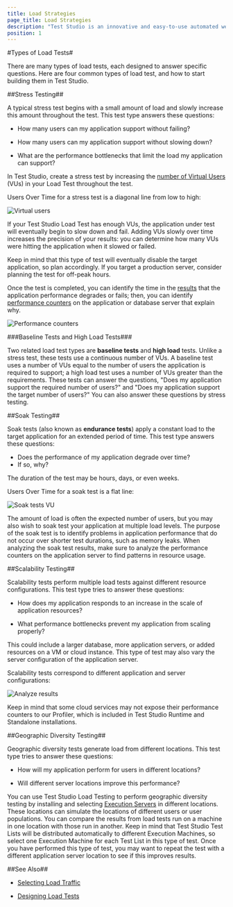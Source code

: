 ```yaml
---
title: Load Strategies
page_title: Load Strategies
description: "Test Studio is an innovative and easy-to-use automated web, WPF and load testing solution. Test Studio tests support essential technologies like ASP.NET AJAX, Silverlight, PHP and MVC. HTML5, Testing framework, functional testing, performance testing, load testing, exploratory testing, manual testing."
position: 1
---
```

#Types of Load Tests#

There are many types of load tests, each designed to answer specific questions. Here are four common types of load test, and how to start building them in Test Studio.

##Stress Testing##

A typical stress test begins with a small amount of load and slowly increase this amount throughout the test. This test type answers these questions:

* How many users can my application support without failing?

* How many users can my application support without slowing down?

* What are the performance bottlenecks that limit the load my application can support?

In Test Studio, create a stress test by increasing the <a href="/features/testing-types/load-testing/test-settings" target="_blank">number of Virtual Users</a> (VUs) in your Load Test throughout the test.

Users Over Time for a stress test is a diagonal line from low to high:

![Virtual users][1]

If your Test Studio Load Test has enough VUs, the application under test will eventually begin to slow down and fail. Adding VUs slowly over time increases the precision of your results: you can determine how many VUs were hitting the application when it slowed or failed. 

Keep in mind that this type of test will eventually disable the target application, so plan accordingly. If you target a production server, consider planning the test for off-peak hours.

Once the test is completed, you can identify the time in the <a href="/features/testing-types/load-testing/analyzing-results" target="_blank">results</a> that the application performance degrades or fails; then, you can identify <a href="/features/testing-types/load-testing/monitor-perf-metrics" target="_blank">performance counters</a> on the application or database server that explain why.

![Performance counters][2]

###Baseline Tests and High Load Tests###

Two related load test types are **baseline tests** and **high load** tests. Unlike a stress test, these tests use a continuous number of VUs. A baseline test uses a number of VUs equal to the number of users the application is required to support; a high load test uses a number of VUs greater than the requirements. These tests can answer the questions, "Does my application support the required number of users?" and "Does my application support the target number of users?" You can also answer these questions by stress testing.

##Soak Testing##

Soak tests (also known as **endurance tests**) apply a constant load to the target application for an extended period of time. This test type answers these questions:

* Does the performance of my application degrade over time?
* If so, why?


The duration of the test may be hours, days, or even weeks.

Users Over Time for a soak test is a flat line:

![Soak tests VU][3]

The amount of load is often the expected number of users, but you may also wish to soak test your application at multiple load levels. The purpose of the soak test is to identify problems in application performance that do not occur over shorter test durations, such as memory leaks. When analyzing the soak test results, make sure to analyze the performance counters on the application server to find patterns in resource usage.

##Scalability Testing##

Scalability tests perform multiple load tests against different resource configurations. This test type tries to answer these questions:

* How does my application responds to an increase in the scale of application resources?

* What performance bottlenecks prevent my application from scaling properly? 

This could include a larger database, more application servers, or added resources on a VM or cloud instance. This type of test may also vary the server configuration of the application server.

Scalability tests correspond to different application and server configurations:

![Analyze results][4]

Keep in mind that some cloud services may not expose their performance counters to our Profiler, which is included in Test Studio Runtime and Standalone installations.

##Geographic Diversity Testing##

Geographic diversity tests generate load from different locations. This test type tries to answer these questions:

* How will my application perform for users in different locations?

* Will different server locations improve this performance?

You can use Test Studio Load Testing to perform geographic diversity testing by installing and selecting <a href="/features/scheduling-test-runs/create-execution-server" target="_blank">Execution Servers</a> in different locations. These locations can simulate the locations of different users or user populations. You can compare the results from load tests run on a machine in one location with those run in another. Keep in mind that Test Studio Test Lists will be distributed automatically to different Execution Machines, so select one Execution Machine for each Test List in this type of test. Once you have performed this type of test, you may want to repeat the test with a different application server location to see if this improves results.

##See Also##

* <a href="/knowledge-base/load-testing-kb/selecting-traffic" target="_blank">Selecting Load Traffic</a>

* <a href="/features/testing-types/load-testing/designing-tests" target="_blank">Designing Load Tests</a>

[1]: /img/knowledge-base/load-testing-kb/load-strategies/fig1.png
[2]: /img/knowledge-base/load-testing-kb/load-strategies/fig2.png
[3]: /img/knowledge-base/load-testing-kb/load-strategies/fig3.png
[4]: /img/knowledge-base/load-testing-kb/load-strategies/fig4.png




